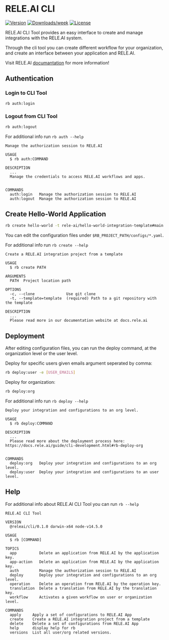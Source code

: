 RELE.AI CLI
===========
[![Version](https://img.shields.io/npm/v/@releai/cli.svg)](https://npmjs.org/package/@releai/cli)
[![Downloads/week](https://img.shields.io/npm/dw/@releai/cli.svg)](https://npmjs.org/package/@releai/cli)
[![License](https://img.shields.io/npm/l/@releai/cli.svg)](https://github.com/rele-ai/cli/blob/master/package.json)

RELE.AI CLI Tool provides an easy interface to create and manage integrations with the RELE.AI system.

Through the cli tool you can create different workflow for your organization, and create an interface between your application and RELE.AI.

Visit RELE.AI [documantation](https://docs.rele.ai) for more information!

## Authentication
### Login to CLI Tool
```sh
rb auth:login
```

### Logout from CLI Tool
```sh
rb auth:logout
```

For additional info run `rb auth --help`
```
Manage the authorization session to RELE.AI

USAGE
  $ rb auth:COMMAND

DESCRIPTION
  ...
  Manage the credentials to access RELE.AI workflows and apps.


COMMANDS
  auth:login   Manage the authorization session to RELE.AI
  auth:logout  Manage the authorization session to RELE.AI
```

## Create Hello-World Application
```sh
rb create hello-world -t rele-ai/hello-world-integration-template#main
```

You can edit the configuration files under `$RB_PROJECT_PATH/configs/*.yaml`.

For additional info run `rb create --help`
```
Create a RELE.AI integration project from a template

USAGE
  $ rb create PATH

ARGUMENTS
  PATH  Project location path

OPTIONS
  -c, --clone              Use git clone
  -t, --template=template  (required) Path to a git repository with the template

DESCRIPTION
  ...
  Please read more in our documentation website at docs.rele.ai
```

## Deployment
After editing configuration files, you can run the deploy command, at the organization level or the user level.

Deploy for specific users given emails argument seperated by comma:
```sh
rb deploy:user -e [USER_EMAILS]
```
Deploy for organization:
```sh
rb deploy:org
```

For additional info run `rb deploy --help`
```
Deploy your integration and configurations to an org level.

USAGE
  $ rb deploy:COMMAND

DESCRIPTION
  ...
  Please read more about the deployment process here: https://docs.rele.ai/guide/cli-development.html#rb-deploy-org


COMMANDS
  deploy:org   Deploy your integration and configurations to an org level.
  deploy:user  Deploy your integration and configurations to an user level.
```

## Help
For additional info about RELE.AI CLI Tool you can run `rb --help`
```
RELE.AI CLI Tool

VERSION
  @releai/cli/0.1.0 darwin-x64 node-v14.5.0

USAGE
  $ rb [COMMAND]

TOPICS
  app          Delete an application from RELE.AI by the application key.
  app-action   Delete an application from RELE.AI by the application key.
  auth         Manage the authorization session to RELE.AI
  deploy       Deploy your integration and configurations to an org level.
  operation    Delete an operation from RELE.AI by the operation key.
  translation  Delete a translation from RELE.AI by the translation key.
  workflow     Activates a given workflow on user or organization level.

COMMANDS
  apply     Apply a set of configurations to RELE.AI App
  create    Create a RELE.AI integration project from a template
  delete    Delete a set of configurations from RELE.AI App
  help      display help for rb
  versions  List all user/org related versions.
```
